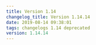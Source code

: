 ```yaml
---
title: Version 1.14
changelog_title: Version 1.14.14
date: 2019-08-14 09:38:01 
tags: changelogs 1.14 deprecated
version: 1.14.14
---
```

<script src="https://gist.github.com/spinnaker-release/ad1e0eb6b6547b296c9103eb21d9beec.js"/>
